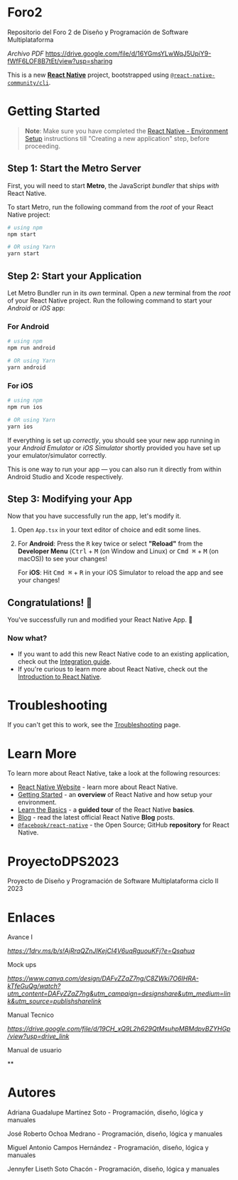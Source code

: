 # Foro2
Repositorio del Foro 2 de Diseño y Programación de Software Multiplataforma

*Archivo PDF*
https://drive.google.com/file/d/16YGmsYLwWqJ5UpiY9-fWfF6LOF8B7tEt/view?usp=sharing








This is a new [**React Native**](https://reactnative.dev) project, bootstrapped using [`@react-native-community/cli`](https://github.com/react-native-community/cli).

# Getting Started

>**Note**: Make sure you have completed the [React Native - Environment Setup](https://reactnative.dev/docs/environment-setup) instructions till "Creating a new application" step, before proceeding.

## Step 1: Start the Metro Server

First, you will need to start **Metro**, the JavaScript _bundler_ that ships _with_ React Native.

To start Metro, run the following command from the _root_ of your React Native project:

```bash
# using npm
npm start

# OR using Yarn
yarn start
```

## Step 2: Start your Application

Let Metro Bundler run in its _own_ terminal. Open a _new_ terminal from the _root_ of your React Native project. Run the following command to start your _Android_ or _iOS_ app:

### For Android

```bash
# using npm
npm run android

# OR using Yarn
yarn android
```

### For iOS

```bash
# using npm
npm run ios

# OR using Yarn
yarn ios
```

If everything is set up _correctly_, you should see your new app running in your _Android Emulator_ or _iOS Simulator_ shortly provided you have set up your emulator/simulator correctly.

This is one way to run your app — you can also run it directly from within Android Studio and Xcode respectively.

## Step 3: Modifying your App

Now that you have successfully run the app, let's modify it.

1. Open `App.tsx` in your text editor of choice and edit some lines.
2. For **Android**: Press the <kbd>R</kbd> key twice or select **"Reload"** from the **Developer Menu** (<kbd>Ctrl</kbd> + <kbd>M</kbd> (on Window and Linux) or <kbd>Cmd ⌘</kbd> + <kbd>M</kbd> (on macOS)) to see your changes!

   For **iOS**: Hit <kbd>Cmd ⌘</kbd> + <kbd>R</kbd> in your iOS Simulator to reload the app and see your changes!

## Congratulations! :tada:

You've successfully run and modified your React Native App. :partying_face:

### Now what?

- If you want to add this new React Native code to an existing application, check out the [Integration guide](https://reactnative.dev/docs/integration-with-existing-apps).
- If you're curious to learn more about React Native, check out the [Introduction to React Native](https://reactnative.dev/docs/getting-started).

# Troubleshooting

If you can't get this to work, see the [Troubleshooting](https://reactnative.dev/docs/troubleshooting) page.

# Learn More

To learn more about React Native, take a look at the following resources:

- [React Native Website](https://reactnative.dev) - learn more about React Native.
- [Getting Started](https://reactnative.dev/docs/environment-setup) - an **overview** of React Native and how setup your environment.
- [Learn the Basics](https://reactnative.dev/docs/getting-started) - a **guided tour** of the React Native **basics**.
- [Blog](https://reactnative.dev/blog) - read the latest official React Native **Blog** posts.
- [`@facebook/react-native`](https://github.com/facebook/react-native) - the Open Source; GitHub **repository** for React Native.


# ProyectoDPS2023
Proyecto de Diseño y Programación de Software Multiplataforma ciclo II 2023

# Enlaces 
Avance I

*https://1drv.ms/b/s!AjRraQZnJIKejCI4V6uqRguouKFj?e=Qsqhua*

Mock ups 

*https://www.canva.com/design/DAFvZZaZ7ng/C8ZWki7O6IHRA-kTfeGuQg/watch?utm_content=DAFvZZaZ7ng&utm_campaign=designshare&utm_medium=link&utm_source=publishsharelink*

Manual Tecnico 

*https://drive.google.com/file/d/19CH_xQ9L2h629QtMsuhpMBMdpvBZYHGp/view?usp=drive_link*

Manual de usuario 

**

# Autores 
Adriana Guadalupe Martínez Soto  - Programación, diseño, lógica y manuales 

José Roberto Ochoa Medrano       - Programación, diseño, lógica y manuales

Miguel Antonio Campos Hernández  - Programación, diseño, lógica y manuales

Jennyfer Liseth Soto Chacón      - Programación, diseño, lógica y manuales
